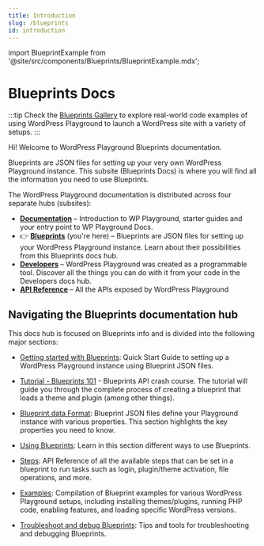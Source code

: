 ```yaml
---
title: Introduction
slug: /blueprints
id: introduction
---
```


import BlueprintExample from '@site/src/components/Blueprints/BlueprintExample.mdx';

# Blueprints Docs

:::tip
Check the [Blueprints Gallery](https://github.com/WordPress/blueprints/blob/trunk/GALLERY.md) to explore real-world code examples of using WordPress Playground to launch a WordPress site with a variety of setups.
:::

Hi! Welcome to WordPress Playground Blueprints documentation.

Blueprints are JSON files for setting up your very own WordPress Playground instance. This subsite (Blueprints Docs) is where you will find all the information you need to use Blueprints.

<p class="docs-hubs">The WordPress Playground documentation is distributed across four separate hubs (subsites):</p>

-   [**Documentation**](/) – Introduction to WP Playground, starter guides and your entry point to WP Playground Docs.
-   👉 [**Blueprints**](/blueprints) (you're here) – Blueprints are JSON files for setting up your WordPress Playground instance. Learn about their possibilities from this Blueprints docs hub.
-   [**Developers**](/developers) – WordPress Playground was created as a programmable tool. Discover all the things you can do with it from your code in the Developers docs hub.
-   [**API Reference**](/api) – All the APIs exposed by WordPress Playground

## Navigating the Blueprints documentation hub

This docs hub is focused on Blueprints info and is divided into the following major sections:

-   [Getting started with Blueprints](./01-index.md): Quick Start Guide to setting up a WordPress Playground instance using Blueprint JSON files.

-   [Tutorial - Blueprints 101](./tutorial/index.md) - Blueprints API crash course. The tutorial will guide you through the complete process of creating a blueprint that loads a theme and plugin (among other things).

-   [Blueprint data Format](./03-data-format.md): Blueprint JSON files define your Playground instance with various properties. This section highlights the key properties you need to know.

-   [Using Blueprints](./02-using-blueprints.md): Learn in this section different ways to use Blueprints.

-   [Steps](./05-steps.md): API Reference of all the available steps that can be set in a blueprint to run tasks such as login, plugin/theme activation, file operations, and more.

-   [Examples](./08-examples.md): Compilation of Blueprint examples for various WordPress Playground setups, including installing themes/plugins, running PHP code, enabling features, and loading specific WordPress versions.

-   [Troubleshoot and debug Blueprints](./09-troubleshoot-and-debug-blueprints.md): Tips and tools for troubleshooting and debugging Blueprints.
